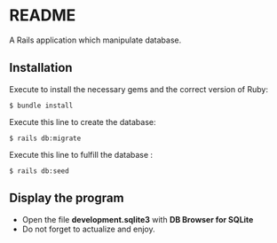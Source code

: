 # README
A Rails application which manipulate database.

## Installation

Execute to install the necessary gems and the correct version of Ruby:
```
$ bundle install
```

Execute this line to create the database:
```
$ rails db:migrate
```


Execute this line to fulfill the database :
```
$ rails db:seed
```

## Display the program

* Open the file **development.sqlite3** with **DB Browser for SQLite**
* Do not forget to actualize and enjoy.